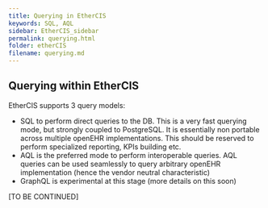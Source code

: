 ```yaml
---
title: Querying in EtherCIS
keywords: SQL, AQL
sidebar: EtherCIS_sidebar
permalink: querying.html
folder: etherCIS
filename: querying.md
---
```


## Querying within EtherCIS

EtherCIS supports 3 query models:

- SQL to perform direct queries to the DB. This is a very fast querying mode, but strongly coupled to PostgreSQL. It is essentially non portable across multiple openEHR implementations. This should be reserved to perform specialized reporting, KPIs building etc.
- AQL is the preferred mode to perform interoperable queries. AQL queries can be used seamlessly to query arbitrary openEHR implementation (hence the vendor neutral characteristic)
- GraphQL is experimental at this stage (more details on this soon)

[TO BE CONTINUED]